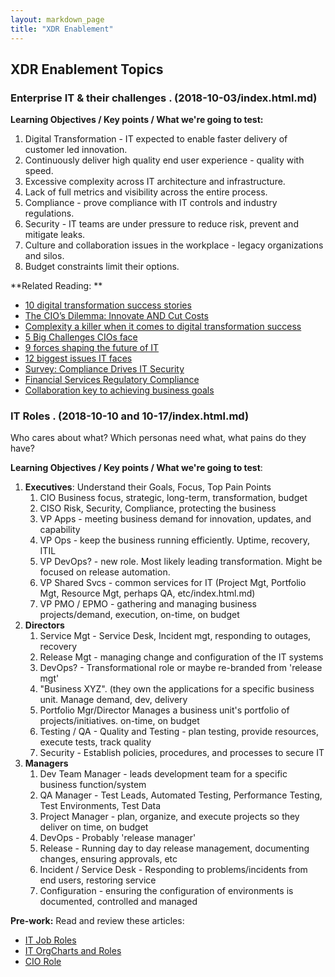```yaml
---
layout: markdown_page
title: "XDR Enablement"
---
```




## XDR Enablement Topics


###  Enterprise IT & their challenges . (2018-10-03/index.html.md)

**Learning Objectives / Key points / What we're going to test:**
1. Digital Transformation - IT expected to enable faster delivery of customer led innovation. 
2. Continuously deliver high quality end user experience - quality with speed.
3. Excessive complexity across IT architecture and infrastructure. 
4. Lack of full metrics and visibility across the entire process.
5. Compliance - prove compliance with IT controls and industry regulations.
6. Security - IT teams are under pressure to reduce risk, prevent and mitigate leaks.
7. Culture and collaboration issues in the workplace - legacy organizations and silos.
8. Budget constraints limit their options.


**Related Reading: ** 
* [10 digital transformation success stories](https://www.cio.com/article/3149977/digital-transformation/digital-transformation-examples.html?nsdr=true#tk.cio_rs/index.html.md)
* [The CIO’s Dilemma: Innovate AND Cut Costs](https://www.cio.com/article/3300871/cloud-computing/the-cio-s-dilemma-innovate-and-cut-costs.html/index.html.md)
* [Complexity a killer when it comes to digital transformation success](https://www.cio.com/article/3269493/digital-transformation/complexity-a-killer-when-it-comes-to-digital-transformation-success.html/index.html.md)
* [5 Big Challenges CIOs face](https://www.mrc-productivity.com/blog/2017/11/5-big-challenges-facing-cios-leaders-2018/index.html.md)
* [9 forces shaping the future of IT](https://www.cio.com/article/3206770/it-strategy/9-forces-shaping-the-future-of-it.html?upd=1538513299753/index.html.md)
* [12 biggest issues IT faces](https://www.cio.com/article/3245772/it-strategy/the-12-biggest-issues-it-faces-today.html/index.html.md)
* [Survey: Compliance Drives IT Security](https://www.cio.com/article/2447696/compliance/survey--compliance-drives-it-security.html/index.html.md)
* [Financial Services Regulatory Compliance](https://about.gitlab.com/solutions/financial-services-regulatory-compliance/index.html.md)
* [Collaboration key to achieving business goals](https://www.cio.com/article/3170784/collaboration/collaboration-key-to-achieving-business-goals.html/index.html.md)

### IT Roles . (2018-10-10 and 10-17/index.html.md)

Who cares about what? Which personas need what, what pains do they have?

**Learning Objectives / Key points / What we're going to test**:
1. **Executives**:  Understand their Goals, Focus, Top Pain Points
   1. CIO    Business focus, strategic, long-term, transformation, budget
   1. CISO   Risk, Security, Compliance, protecting the business
   1. VP Apps - meeting business demand for innovation, updates, and capability 
   1. VP Ops - keep the business running efficiently.  Uptime, recovery, ITIL
   1. VP DevOps? - new role. Most likely leading transformation.  Might be focused on release automation.
   1. VP Shared Svcs - common services for IT (Project Mgt, Portfolio Mgt, Resource Mgt, perhaps QA, etc/index.html.md)
   1. VP PMO / EPMO - gathering and managing business projects/demand, execution, on-time, on budget
1. **Directors**
   1. Service Mgt - Service Desk, Incident mgt, responding to outages, recovery
   1. Release Mgt - managing change and configuration of the IT systems
   1. DevOps? - Transformational role or maybe re-branded from 'release mgt'
   1. "Business XYZ". (they own the applications for a specific business unit.  Manage demand, dev, delivery
   1. Portfolio Mgr/Director  Manages a business unit's portfolio of projects/initiatives.  on-time, on budget
   1. Testing / QA - Quality and Testing - plan testing, provide resources, execute tests, track quality
   1. Security - Establish policies, procedures, and processes to secure IT 
1. **Managers**
   1. Dev Team Manager - leads development team for a specific business function/system
   1. QA Manager - Test Leads, Automated Testing, Performance Testing, Test Environments, Test Data
   1. Project Manager - plan, organize, and execute projects so they deliver on time, on budget
   1. DevOps - Probably 'release manager'
   1. Release - Running day to day release management, documenting changes, ensuring approvals, etc
   1. Incident / Service Desk - Responding to problems/incidents from end users, restoring service
   1. Configuration - ensuring the configuration of environments is documented, controlled and managed


**Pre-work:**  Read and review these articles:
* [IT Job Roles](https://targetpostgrad.com/subjects/computer-science-and-it/it-job-roles-and-responsibilities-explained/index.html.md)
* [IT OrgCharts and Roles](http://www.bmcsoftware.in/guides/itil-itsm-roles-responsibilities.html/index.html.md)
* [CIO Role](https://www.thebalancecareers.com/business-or-it-what-s-the-main-job-of-a-cio-2071252/index.html.md)